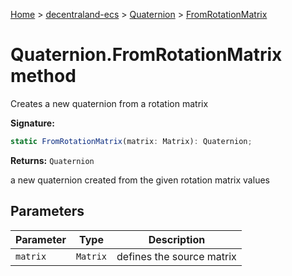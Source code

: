 [Home](./index) &gt; [decentraland-ecs](./decentraland-ecs.md) &gt; [Quaternion](./decentraland-ecs.quaternion.md) &gt; [FromRotationMatrix](./decentraland-ecs.quaternion.fromrotationmatrix.md)

# Quaternion.FromRotationMatrix method

Creates a new quaternion from a rotation matrix

**Signature:**
```javascript
static FromRotationMatrix(matrix: Matrix): Quaternion;
```
**Returns:** `Quaternion`

a new quaternion created from the given rotation matrix values

## Parameters

|  Parameter | Type | Description |
|  --- | --- | --- |
|  `matrix` | `Matrix` | defines the source matrix |

